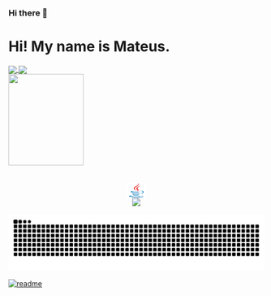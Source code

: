 ### Hi there 👋

<h1> Hi! My name is Mateus. </h1>

<div>
  <a href="https://github.com/mateusjose98">
  <img height="180em"   align="center" src="https://github-readme-stats.vercel.app/api?username=mateusjose98&show_icons=true&theme=react&include_all_commits=true&count_private=true"/>
  <img height="180em"  align="center" src="https://github-readme-stats.vercel.app/api/top-langs/?username=mateusjose98&layout=compact&langs_count=7&theme=react" />
 <br>
  <img align="center" width="148" height="180" src="https://media1.tenor.com/images/68e8337fb4eb7e40645d832c64762a8b/tenor.gif?itemid=19443613">
</div>
 <br>
<div  align="center"> 
  <div style="display: inline_block"><br>
 <img align="center" alt="java" height="30" width="40" src="https://raw.githubusercontent.com/devicons/devicon/master/icons/java/java-original.svg">
  <br>
    
</div>
  <a href="https://www.linkedin.com/in/jos%C3%A9-mateus-barros-taveira/" target="_blank"><img src="https://img.shields.io/badge/-LinkedIn-%230077B5?style=for-the-badge&logo=linkedin&logoColor=white" target="_blank"></a> 
 
  ![Snake animation](https://github.com/mateusjose98/mateusjose98/blob/output/github-contribution-grid-snake.svg)
 
</div>
 
[![readme](https://github-readme-stats.vercel.app/api/pin/?username=mateusjose98&repo=mateusjose98&theme=react)](https://github.com/mateusjose98/mateusjose98)

